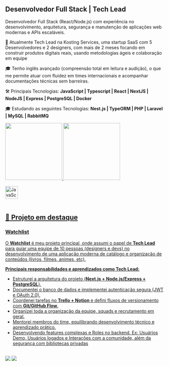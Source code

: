 ## Desenvolvedor Full Stack | Tech Lead

<div>
  <p>
   Desenvolvedor Full Stack (React/Node.js) com experiência no desenvolvimento, arquitetura, segurança e manutenção de aplicações web modernas e APIs escaláveis. 
  </p>

 <p>🚀 Atualmente Tech Lead na Kosting Services, uma startup SaaS com 5 Desenvolvedores e 2 designers, com mais de 2 meses focando em construir produtos digitais reais, usando metodologias ágeis e colaboração em equipe </p>
 <p>🎓 Tenho inglês avançado (compreensão total em leitura e audição), o que me permite atuar com fluidez em times internacionais e acompanhar documentações técnicas sem barreiras.
 </p>
 <p>🛠️ Principais Tecnologias: <strong> JavaScript | Typescript | React | NextJS | NodeJS | Express | PostgreSQL | Docker </strong> </p>
 <p>🎓 Estudando as seguintes Tecnologias: <strong> Nest.js | TypeORM | PHP | Laravel | MySQL | RabbitMQ </strong> </p>
</div>

 <div>
   <a href="https://github.com/seila-dev">
   <img height="180em" src="https://github-readme-stats.vercel.app/api?username=seila-dev&show_icons=true&theme=omni&include_all_commits=true&count_private=true"/>
   <img height="180em" src="https://github-readme-stats.vercel.app/api/top-langs/?username=seila-dev&layout=compact&langs_count=6&theme=omni"/>
</div>
    
<div style="display: inline_block"><br> <img align="center" alt="JavaScript" height="40" src="https://skillicons.dev/icons?i=js,ts,react,nextjs,nodejs,express,postgres,docker,git,tailwind" /> </div>
 
<br>
 
## 🚀 Projeto em destaque

### Watchlist

O **Watchlist** é meu projeto principal, onde assumi o papel de **Tech Lead** para guiar uma equipe de 10 pessoas (designers e devs) no desenvolvimento de uma aplicação moderna de catálogo e organização de conteúdos (livros, filmes, animes, etc).

**Principais responsabilidades e aprendizados como Tech Lead:**

* Estruturei a arquitetura do projeto (**Next.js + Node.js/Express + PostgreSQL**).
* Documentei o banco de dados e implementei autenticação segura (JWT e OAuth 2.0).
* Coordenei tarefas no **Trello + Notion** e defini fluxos de versionamento com **Git/GitHub Flow**.
* Organizei toda a organização da equipe, squads e recrutamento em geral.
* Mentorei membros do time, equilibrando desenvolvimento técnico e aprendizado prático.
* Desenvolvendo features complexas e Roles no backend. Ex: Usuários Demo, Usuários logados e Interações com a comunidade, além da segurança com bibliotecas privadas

<br>
 
<div> 
  <a href="https://erickrodrigues-dev.vercel.app/" target="_blank"><img src="https://img.shields.io/badge/Portfolio Web-2C2D72?style=for-the-badge"></a>
  <a href="https://www.linkedin.com/in/erickrodrigues-dev" target="_blank"><img src="https://img.shields.io/badge/-LinkedIn-%230077B5?style=for-the-badge&logo=linkedin&logoColor=white" target="_blank"></a>
</div>
